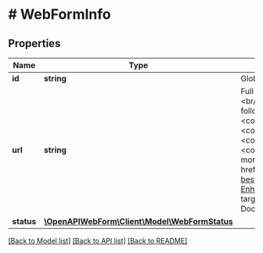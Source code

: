 # # WebFormInfo

## Properties

Name | Type | Description | Notes
------------ | ------------- | ------------- | -------------
**id** | **string** | Globally unique web form&#39;s identifier |
**url** | **string** | Full web form&#39;s URL (including the hostname).&lt;br/&gt;You can enhance the given URL with the following query parameters: &lt;code&gt;redirectUrl&lt;/code&gt;, &lt;code&gt;errorRedirectUrl&lt;/code&gt;, &lt;code&gt;abortRedirectUrl&lt;/code&gt;, &lt;code&gt;customerSupportUrl&lt;/code&gt;.&lt;br/&gt;Find more info in the &lt;a href&#x3D;&#39;https://documentation.finapi.io/webform/For-best-results!.2477654019.html#Forbestresults!-Enhanceend-userexperience!&#39; target&#x3D;&#39;_blank&#39;&gt;Web Form 2.0 Public Documentation&lt;/a&gt;. |
**status** | [**\OpenAPIWebForm\Client\Model\WebFormStatus**](WebFormStatus.md) |  |

[[Back to Model list]](../../README.md#models) [[Back to API list]](../../README.md#endpoints) [[Back to README]](../../README.md)
